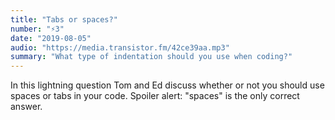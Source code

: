 ```yaml
---
title: "Tabs or spaces?"
number: "⚡️3"
date: "2019-08-05"
audio: "https://media.transistor.fm/42ce39aa.mp3"
summary: "What type of indentation should you use when coding?"
---
```


In this lightning question Tom and Ed discuss whether or not you should use spaces or tabs in your code. Spoiler alert: "spaces" is the only correct answer.


